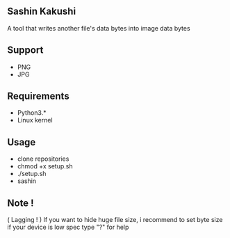 ## Sashin Kakushi 
A tool that writes another file's data bytes into image data bytes
## Support
- PNG
- JPG
## Requirements
- Python3.*
- Linux kernel
## Usage
- clone repositories
- chmod +x setup.sh
- ./setup.sh
- sashin

## Note !
( Lagging ! )
If you want to hide huge file size, i recommend to set byte size if your device is low spec
type "?" for help
